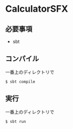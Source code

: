 # CalculatorSFX

## 必要事項
- sbt

## コンパイル
一番上のディレクトリで
```
$ sbt compile
```

## 実行
一番上のディレクトリで
```
$ sbt run
```
